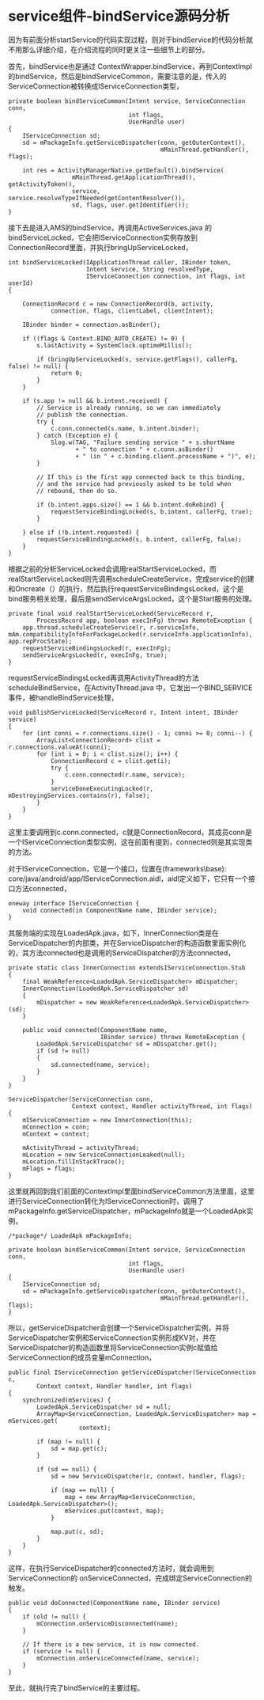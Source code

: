 # service组件-bindService源码分析


因为有前面分析startService的代码实现过程，则对于bindService的代码分析就不用那么详细介绍，在介绍流程的同时更关注一些细节上的部分。



首先，bindService也是通过 ContextWrapper.bindService，再到ContextImpl的bindService，然后是bindServiceCommon，需要注意的是，传入的ServiceConnection被转换成IServiceConnection类型，

```
private boolean bindServiceCommon(Intent service, ServiceConnection conn,
                                  int flags,
                                  UserHandle user)
{
    IServiceConnection sd;
    sd = mPackageInfo.getServiceDispatcher(conn, getOuterContext(),
                                           mMainThread.getHandler(), flags);

    int res = ActivityManagerNative.getDefault().bindService(
                  mMainThread.getApplicationThread(), getActivityToken(),
                  service, service.resolveTypeIfNeeded(getContentResolver()),
                  sd, flags, user.getIdentifier());
}

```

接下去是进入AMS的bindService，再调用ActiveServices.java 的bindServiceLocked，它会把IServiceConnection实例存放到ConnectionRecord里面，并执行bringUpServiceLocked，


```
int bindServiceLocked(IApplicationThread caller, IBinder token,
                      Intent service, String resolvedType,
                      IServiceConnection connection, int flags, int userId)
{

    ConnectionRecord c = new ConnectionRecord(b, activity,
            connection, flags, clientLabel, clientIntent);

    IBinder binder = connection.asBinder();

    if ((flags & Context.BIND_AUTO_CREATE) != 0) {
        s.lastActivity = SystemClock.uptimeMillis();

        if (bringUpServiceLocked(s, service.getFlags(), callerFg, false) != null) {
            return 0;
        }
    }

    if (s.app != null && b.intent.received) {
        // Service is already running, so we can immediately
        // publish the connection.
        try {
            c.conn.connected(s.name, b.intent.binder);
        } catch (Exception e) {
            Slog.w(TAG, "Failure sending service " + s.shortName
                   + " to connection " + c.conn.asBinder()
                   + " (in " + c.binding.client.processName + ")", e);
        }

        // If this is the first app connected back to this binding,
        // and the service had previously asked to be told when
        // rebound, then do so.

        if (b.intent.apps.size() == 1 && b.intent.doRebind) {
            requestServiceBindingLocked(s, b.intent, callerFg, true);
        }

    } else if (!b.intent.requested) {
        requestServiceBindingLocked(s, b.intent, callerFg, false);
    }
}
```

根据之前的分析ServiceLocked会调用realStartServiceLocked，而realStartServiceLocked则先调用scheduleCreateService，完成service的创建和Oncreate（）的执行，然后执行requestServiceBindingsLocked，这个是bind服务相关处理，最后是sendServiceArgsLocked，这个是Start服务的处理。


```
private final void realStartServiceLocked(ServiceRecord r,
        ProcessRecord app, boolean execInFg) throws RemoteException {
    app.thread.scheduleCreateService(r, r.serviceInfo, mAm.compatibilityInfoForPackageLocked(r.serviceInfo.applicationInfo), app.repProcState);
    requestServiceBindingsLocked(r, execInFg);
    sendServiceArgsLocked(r, execInFg, true);
}
```

requestServiceBindingsLocked再调用ActivityThread的方法scheduleBindService，在ActivityThread.java 中，它发出一个BIND_SERVICE事件，被handleBindService处理，

```
void publishServiceLocked(ServiceRecord r, Intent intent, IBinder service)
{
    for (int conni = r.connections.size() - 1; conni >= 0; conni--) {
        ArrayList<ConnectionRecord> clist = r.connections.valueAt(conni);
        for (int i = 0; i < clist.size(); i++) {
            ConnectionRecord c = clist.get(i);
            try {
                c.conn.connected(r.name, service);
            }
            serviceDoneExecutingLocked(r, mDestroyingServices.contains(r), false);
        }
    }
}
```

这里主要调用到c.conn.connected，c就是ConnectionRecord，其成员conn是一个IServiceConnection类型实例，这在前面有提到，connected则是其实现类的方法。

对于IServiceConnection，它是一个接口，位置在(frameworks\base): core/java/android/app/IServiceConnection.aidl，aidl定义如下，它只有一个接口方法connected，
```
oneway interface IServiceConnection {
    void connected(in ComponentName name, IBinder service);
}
```

其服务端的实现在LoadedApk.java，如下，InnerConnection类是在ServiceDispatcher的内部类，并在ServiceDispatcher的构造函数里面实例化的，其方法connected也是调用的ServiceDispatcher的方法connected，

```
private static class InnerConnection extendsIServiceConnection.Stub
{
    final WeakReference<LoadedApk.ServiceDispatcher> mDispatcher;
    InnerConnection(LoadedApk.ServiceDispatcher sd)
    {
        mDispatcher = new WeakReference<LoadedApk.ServiceDispatcher>(sd);
    }

    public void connected(ComponentName name,
                          IBinder service) throws RemoteException {
        LoadedApk.ServiceDispatcher sd = mDispatcher.get();
        if (sd != null)
        {
            sd.connected(name, service);
        }
    }
}

ServiceDispatcher(ServiceConnection conn,
                  Context context, Handler activityThread, int flags)
{
    mIServiceConnection = new InnerConnection(this);
    mConnection = conn;
    mContext = context;

    mActivityThread = activityThread;
    mLocation = new ServiceConnectionLeaked(null);
    mLocation.fillInStackTrace();
    mFlags = flags;
}
```

这里就再回到我们前面的ContextImpl里面bindServiceCommon方法里面，这里进行ServiceConnection转化为IServiceConnection时，调用了mPackageInfo.getServiceDispatcher，mPackageInfo就是一个LoadedApk实例，

```
/*package*/ LoadedApk mPackageInfo;

private boolean bindServiceCommon(Intent service, ServiceConnection conn,
                                  int flags,
                                  UserHandle user)
{
    IServiceConnection sd;
    sd = mPackageInfo.getServiceDispatcher(conn, getOuterContext(),
                                           mMainThread.getHandler(), flags);
}
```

所以，getServiceDispatcher会创建一个ServiceDispatcher实例，并将ServiceDispatcher实例和ServiceConnection实例形成KV对，并在ServiceDispatcher的构造函数里将ServiceConnection实例c赋值给ServiceConnection的成员变量mConnection，

```
public final IServiceConnection getServiceDispatcher(ServiceConnection c,
        Context context, Handler handler, int flags)
{
    synchronized(mServices) {
        LoadedApk.ServiceDispatcher sd = null;
        ArrayMap<ServiceConnection, LoadedApk.ServiceDispatcher> map = mServices.get(
                    context);

        if (map != null) {
            sd = map.get(c);
        }

        if (sd == null) {
            sd = new ServiceDispatcher(c, context, handler, flags);

            if (map == null) {
                map = new ArrayMap<ServiceConnection, LoadedApk.ServiceDispatcher>();
                mServices.put(context, map);
            }

            map.put(c, sd);
        }
    }
}
```

这样，在执行ServiceDispatcher的connected方法时，就会调用到ServiceConnection的
onServiceConnected，完成绑定ServiceConnection的触发。

```
public void doConnected(ComponentName name, IBinder service)
{
    if (old != null) {
        mConnection.onServiceDisconnected(name);
    }

    // If there is a new service, it is now connected.
    if (service != null) {
        mConnection.onServiceConnected(name, service);
    }
}
```

至此，就执行完了bindService的主要过程。
